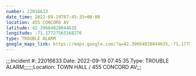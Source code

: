 ```yaml
---
number: 22016633
date_time: 2022-09-19T07:45:35+00:00
location: 455 CONCORD AV
latitude: 42.39664028044635
longitude: -71.17727565168276
type: TROUBLE ALARM
google_maps_link: https://maps.google.com/?q=42.39664028044635,-71.17727565168276
---
```


;;;Incident #: 22016633  Date: 2022-09-19 07:45:35   Type: TROUBLE ALARM;;;;;;Location: TOWN HALL / 455 CONCORD AV;;;
